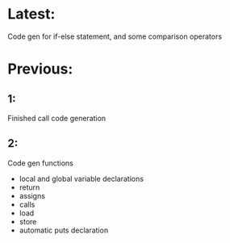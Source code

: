# Latest:

Code gen for if-else statement, and some comparison operators

# Previous:

## 1: 

Finished call code generation

## 2: 

Code gen functions

* local and global variable declarations
* return
* assigns
* calls
* load
* store
* automatic puts declaration